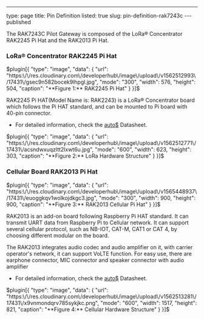 ---
type: page
title: Pin Definition
listed: true
slug: pin-definition-rak7243c
---published

The RAK7243C Pilot Gateway is composed of the LoRa® Concentrator RAK2245 Pi Hat and the RAK2013 Pi Hat.

### LoRa® Concentrator RAK2245 Pi Hat

$plugin[{
    "type": "image",
    "data": {
        "url": "https:\/\/res.cloudinary.com\/developerhub\/image\/upload\/v1562512993\/17431\/gsec9n582bocek9lhpgl.jpg",
        "mode": "300",
        "width": 576,
        "height": 504,
        "caption": "**Figure 1:** RAK2245 Pi Hat"
    }
}]$

RAK2245 Pi HAT(Model Name is: RAK2243) is a LoRa® Concentrator board
which follows the Pi HAT standard, and can be mounted to Pi board with 40-pin
connector.

- For detailed information, check the [auto$](/rakproducts/rak2245-pi-hat-datasheet) Datasheet.

$plugin[{
    "type": "image",
    "data": {
        "url": "https:\/\/res.cloudinary.com\/developerhub\/image\/upload\/v1562512771\/17431\/acsndwxuqzltt2lxwt6u.jpg",
        "mode": "600",
        "width": 623,
        "height": 303,
        "caption": "**Figure 2:** LoRa Hardware Structure"
    }
}]$

### Cellular Board RAK2013 Pi Hat

$plugin[{
    "type": "image",
    "data": {
        "url": "https:\/\/res.cloudinary.com\/developerhub\/image\/upload\/v1565448937\/17431\/euoggkqv1wolkojdkgc3.jpg",
        "mode": "300",
        "width": 900,
        "height": 900,
        "caption": "**Figure 3:** RAK2013 Cellular Pi Hat"
    }
}]$

RAK2013 is an add-on board following Raspberry Pi HAT standard. It can
transmit UART data from Raspberry Pi to Cellular network. It can support
several cellular protocol, such as NB-IOT, CAT-M, CAT1 or CAT 4, by
choosing different modular on the board. 

The RAK2013 integrates audio codec and audio amplifier on it, with carrier
operator's network, it can support VoLTE function. For easy use, there are
earphone connector, MIC connector and speaker connector with audio
amplifier

- For detailed information, check the [auto$](/rakproducts/rak2013-cellular-datasheet) Datasheet.

$plugin[{
    "type": "image",
    "data": {
        "url": "https:\/\/res.cloudinary.com\/developerhub\/image\/upload\/v1562513281\/17431\/x9vnmondqrv785sykjkc.png",
        "mode": "600",
        "width": 1517,
        "height": 821,
        "caption": "**Figure 4:** Cellular Hardware Structure"
    }
}]$

